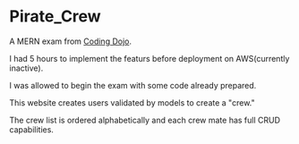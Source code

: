 # Pirate_Crew

A MERN exam from [Coding Dojo](https://www.codingdojo.com/).

I had 5 hours to implement the featurs before deployment on AWS\(currently inactive\).

I was allowed to begin the exam with some code already prepared.

This website creates users validated by models to create a "crew."

The crew list is ordered alphabetically and each crew mate has full CRUD capabilities.
